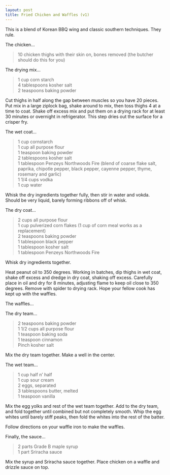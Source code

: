 ```yaml
---
layout: post
title: Fried Chicken and Waffles (v1)
---
```

This is a blend of Korean BBQ wing and classic southern techniques. They rule.

The chicken...
> 10 chicken thighs with their skin on, bones removed (the butcher should do this for you)

The drying mix...
> 1 cup corn starch  
> 4 tablespoons kosher salt  
> 2 teaspoons baking powder  

Cut thighs in half along the gap between muscles so you have 20 pieces. Put mix in a large ziplock bag, shake around to mix, then toss thighs 4 at a time to coat. Shake off excess mix and put them on a drying rack for at least 30 minutes or overnight in refrigerator. This step dries out the surface for a crisper fry.

The wet coat...  
> 1 cup cornstarch  
> 1 cup all purpose flour  
> 1 teaspoon baking powder  
> 2 tablespoons kosher salt  
> 1 tablespoon Penzeys Northwoods Fire (blend of coarse flake salt, paprika, chipotle pepper, black pepper, cayenne pepper, thyme, rosemary and garlic)  
> 1 1/4 cups vodka  
> 1 cup water

Whisk the dry ingredients together fully, then stir in water and vokda. Should be very liquid, barely forming ribbons off of whisk.

The dry coat...

> 2 cups all purpose flour  
> 1 cup pulverized corn flakes (1 cup of corn meal works as a replacement)  
> 2 teaspoons baking powder  
> 1 tablespoon black pepper  
> 1 tablespoon kosher salt  
> 1 tablespoon Penzeys Northwoods Fire

Whisk dry ingredients together.

Heat peanut oil to 350 degrees. Working in batches, dip thighs in wet coat, shake off excess and dredge in dry coat, shaking off excess. Carefully place in oil and dry for 8 minutes, adjusting flame to keep oil close to 350 degrees. Remove with spider to drying rack. Hope your fellow cook has kept up with the waffles.    

The waffles...

The dry team...

> 2 teaspoons baking powder  
> 1 1/2 cups all purpose flour  
> 1 teaspoon baking soda  
> 1 teaspoon cinnamon  
> Pinch kosher salt

Mix the dry team together. Make a well in the center.

The wet team...

> 1 cup half n’ half  
> 1 cup sour cream  
> 2 eggs, separated  
> 3 tablespoons butter, melted  
> 1 teaspoon vanilla

Mix the egg yolks and rest of the wet team together. Add to the dry team, and fold together until combined but not completely smooth. Whip the egg whites until barely stiff peaks, then fold the whites into the rest of the batter.

Follow directions on your waffle iron to make the waffles.

Finally, the sauce...

> 2 parts Grade B maple syrup  
> 1 part Sriracha sauce

Mix the syrup and Sriracha sauce together. Place chicken on a waffle and drizzle sauce on top.